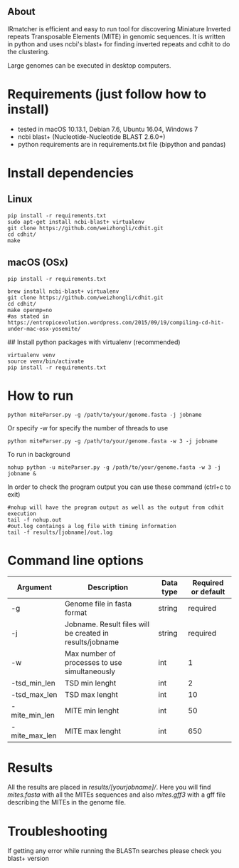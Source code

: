 ## About

IRmatcher is efficient and easy to run tool for discovering Miniature Inverted repeats Transposable Elements (MITE) in genomic sequences. It is written in python and uses ncbi's blast+ for finding inverted repeats and cdhit to do the clustering. 

Large genomes can be executed in desktop computers.

# Requirements (just follow how to install)
 - tested in macOS 10.13.1, Debian 7.6, Ubuntu 16.04, Windows 7
 - ncbi blast+ (Nucleotide-Nucleotide BLAST 2.6.0+)
 - python requirements are in requirements.txt file (bipython and pandas)

# Install dependencies

## Linux
```
pip install -r requirements.txt
sudo apt-get install ncbi-blast+ virtualenv
git clone https://github.com/weizhongli/cdhit.git
cd cdhit/
make
```

## macOS (OSx)
```
pip install -r requirements.txt

brew install ncbi-blast+ virtualenv
git clone https://github.com/weizhongli/cdhit.git
cd cdhit/
make openmp=no
#as stated in https://entropicevolution.wordpress.com/2015/09/19/compiling-cd-hit-under-mac-osx-yosemite/

```
## Install python packages with virtualenv (recommended)
```
virtualenv venv
source venv/bin/activate
pip install -r requirements.txt
```

# How to run

```
python miteParser.py -g /path/to/your/genome.fasta -j jobname
```

Or specify -w for specify the number of threads to use
```
python miteParser.py -g /path/to/your/genome.fasta -w 3 -j jobname
```

To run in background
```
nohup python -u miteParser.py -g /path/to/your/genome.fasta -w 3 -j jobname &
```

In order to check the program output you can use these command (ctrl+c to exit)
```
#nohup will have the program output as well as the output from cdhit execution
tail -f nohup.out
#out.log contaings a log file with timing information
tail -f results/[jobname]/out.log
```

# Command line options
| Argument  | Description | Data type  | Required or default |
| ------------- | ------------- | ------------- | ------------- |
| -g  | Genome file in fasta format  | string  | required  |
| -j  | Jobname. Result files will be created in results/jobname   | string  | required  |
| -w  | Max number of processes to use simultaneously  | int  | 1  |
| -tsd_min_len  | TSD min lenght  | int  | 2  |
| -tsd_max_len  | TSD max lenght  | int  | 10  |
| -mite_min_len  | MITE min lenght  | int  | 50  |
| -mite_max_len  | MITE max lenght  | int  | 650  |


# Results
All the results are placed in _results/[yourjobname]/_. 
Here you will find _mites.fasta_ with all the MITEs sequences 
and also _mites.gff3_ with a gff file describing the MITEs in the genome file.

# Troubleshooting
If getting any error while running the BLASTn searches please check you blast+ version